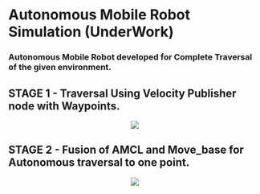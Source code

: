 # Autonomous Mobile Robot Simulation (UnderWork)
### Autonomous Mobile Robot developed for Complete Traversal of the given environment.

## STAGE 1 - Traversal Using Velocity Publisher node with Waypoints.

<p align="center">
<img src="https://github.com/RoopanJKR/Autobot_Simulation/blob/master/assets/odom.gif"
</p>

## STAGE 2 - Fusion of AMCL and Move_base for Autonomous traversal to one point.

<p align="center">
<img src="https://github.com/RoopanJKR/Autobot_Simulation/blob/master/assets/autonomous_movement.gif"
</p>
